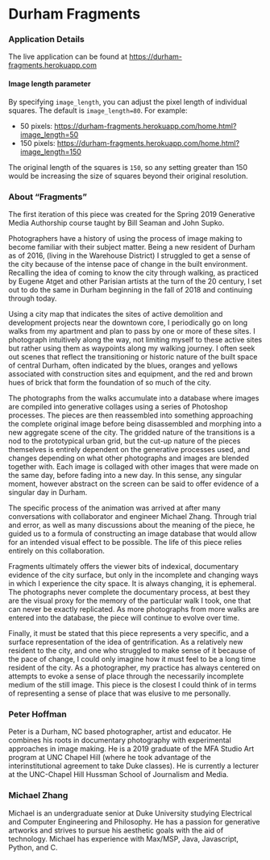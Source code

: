 # Durham Fragments

### Application Details
The live application can be found at https://durham-fragments.herokuapp.com

#### Image length parameter
By specifying `image_length`, you can adjust the pixel length of individual squares. The default is `image_length=80`. For example:

- 50 pixels: https://durham-fragments.herokuapp.com/home.html?image_length=50
- 150 pixels: https://durham-fragments.herokuapp.com/home.html?image_length=150

The original length of the squares is `150`, so any setting greater than 150 would be increasing the size of squares beyond their original resolution.

### About “Fragments” 

The first iteration of this piece was created for the Spring 2019 Generative Media Authorship course taught by Bill Seaman and John Supko. 

Photographers have a history of using the process of image making to become familiar with their subject matter. Being a new resident of Durham as of 2016, (living in the Warehouse District) I struggled to get a sense of the city because of the intense pace of change in the built environment. Recalling the idea of coming to know the city through walking, as practiced by Eugene Atget and other Parisian artists at the turn of the 20 century, I set out to do the same in Durham beginning in the fall of 2018 and continuing through today. 

Using a city map that indicates the sites of active demolition and development projects near the downtown core, I periodically go on long walks from my apartment and plan to pass by one or more of these sites. I photograph intuitively along the way, not limiting myself to these active sites but rather using them as waypoints along my walking journey. I often seek out scenes that reflect the transitioning or historic nature of the built space of central Durham, often indicated by the blues, oranges and yellows associated with construction sites and equipment, and the red and brown hues of brick that form the foundation of so much of the city. 

The photographs from the walks accumulate into a database where images are compiled into generative collages using a series of Photoshop processes. The pieces are then reassembled into something approaching the complete original image before being disassembled and morphing into a new aggregate scene of the city. The gridded nature of the transitions is a nod to the prototypical urban grid, but the cut-up nature of the pieces themselves is entirely dependent on the generative processes used, and changes depending on what other photographs and images are blended together with. Each image is collaged with other images that were made on the same day, before fading into a new day. In this sense, any singular moment, however abstract on the screen can be said to offer evidence of a singular day in Durham. 

The specific process of the animation was arrived at after many conversations with collaborator and engineer Michael Zhang. Through trial and error, as well as many discussions about the meaning of the piece, he guided us to a formula of constructing an image database that would allow for an intended visual effect to be possible. The life of this piece relies entirely on this collaboration. 

Fragments ultimately offers the viewer bits of indexical, documentary evidence of the city surface, but only in the incomplete and changing ways in which I experience the city space. It is always changing, it is ephemeral. The photographs never complete the documentary process, at best they are the visual proxy for the memory of the particular walk I took, one that can never be exactly replicated. As more photographs from more walks are entered into the database, the piece will continue to evolve over time.

Finally, it must be stated that this piece represents a very specific, and a surface representation of the idea of gentrification. As a relatively new resident to the city, and one who struggled to make sense of it because of the pace of change, I could only imagine how it must feel to be a long time resident of the city. As a photographer, my practice has always centered on attempts to evoke a sense of place through the necessarily incomplete medium of the still image. This piece is the closest I could think of in terms of representing a sense of place that was elusive to me personally.  

### Peter Hoffman

Peter is a Durham, NC based photographer, artist and educator. He combines his roots in documentary photography with experimental approaches in image making. He is a 2019 graduate of the MFA Studio Art program at UNC Chapel Hill (where he took advantage of the interinstitutional agreement to take Duke classes). He is currently a lecturer at the UNC-Chapel Hill Hussman School of Journalism and Media.


### Michael Zhang

Michael is an undergraduate senior at Duke University studying Electrical and Computer Engineering and Philosophy. He has a passion for generative artworks and strives to pursue his aesthetic goals with the aid of technology. Michael has experience with Max/MSP, Java, Javascript, Python, and C.

